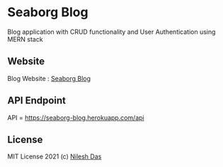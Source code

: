 # Seaborg Blog
Blog application with CRUD functionality and User Authentication using MERN stack

## Website
Blog Website : [Seaborg Blog](https://seaborg-blog.netlify.app/)

## API Endpoint
API = https://seaborg-blog.herokuapp.com/api

## License
MIT License 2021 (c) [Nilesh Das](LICENSE)